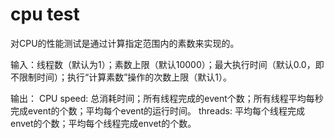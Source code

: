 # cpu test
对CPU的性能测试是通过计算指定范围内的素数来实现的。

输入：线程数（默认为1）；素数上限（默认10000）；最大执行时间（默认0.0，即不限制时间）；执行“计算素数”操作的次数上限（默认1）。
  
输出：
CPU speed:  总消耗时间；所有线程完成的event个数；所有线程平均每秒完成event的个数；平均每个event的运行时间。
threads:  平均每个线程完成envet的个数；平均每个线程完成envet的个数。
